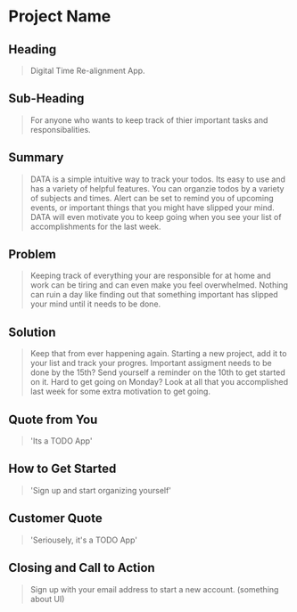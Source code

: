 # Project Name #

<!--
> This material was originally posted [here](http://www.quora.com/What-is-Amazons-approach-to-product-development-and-product-management). It is reproduced here for posterities sake.

There is an approach called "working backwards" that is widely used at Amazon. They work backwards from the customer, rather than starting with an idea for a product and trying to bolt customers onto it. While working backwards can be applied to any specific product decision, using this approach is especially important when developing new products or features.

For new initiatives a product manager typically starts by writing an internal press release announcing the finished product. The target audience for the press release is the new/updated product's customers, which can be retail customers or internal users of a tool or technology. Internal press releases are centered around the customer problem, how current solutions (internal or external) fail, and how the new product will blow away existing solutions.

If the benefits listed don't sound very interesting or exciting to customers, then perhaps they're not (and shouldn't be built). Instead, the product manager should keep iterating on the press release until they've come up with benefits that actually sound like benefits. Iterating on a press release is a lot less expensive than iterating on the product itself (and quicker!).

If the press release is more than a page and a half, it is probably too long. Keep it simple. 3-4 sentences for most paragraphs. Cut out the fat. Don't make it into a spec. You can accompany the press release with a FAQ that answers all of the other business or execution questions so the press release can stay focused on what the customer gets. My rule of thumb is that if the press release is hard to write, then the product is probably going to suck. Keep working at it until the outline for each paragraph flows.

Oh, and I also like to write press-releases in what I call "Oprah-speak" for mainstream consumer products. Imagine you're sitting on Oprah's couch and have just explained the product to her, and then you listen as she explains it to her audience. That's "Oprah-speak", not "Geek-speak".

Once the project moves into development, the press release can be used as a touchstone; a guiding light. The product team can ask themselves, "Are we building what is in the press release?" If they find they're spending time building things that aren't in the press release (overbuilding), they need to ask themselves why. This keeps product development focused on achieving the customer benefits and not building extraneous stuff that takes longer to build, takes resources to maintain, and doesn't provide real customer benefit (at least not enough to warrant inclusion in the press release).
 -->

## Heading ##
  > Digital Time Re-alignment App.

## Sub-Heading ##
  >For anyone who wants to keep track of thier important tasks and responsibalities.

## Summary ##
  > DATA is a simple intuitive way to track your todos. Its easy to use and has a variety of helpful features. You can organzie todos by a variety of subjects and times. Alert can be set to remind you of upcoming events, or important things that you might have slipped your mind. DATA will even motivate you to keep going when you see your list of accomplishments for the last week.

## Problem ##
  > Keeping track of everything your are responsible for at home and work can be tiring and can even make you feel overwhelmed. Nothing can ruin a day like finding out that something important has slipped your mind until it needs to be done.

## Solution ##
  > Keep that from ever happening again. Starting a new project, add it to your list and track your progres. Important assigment needs to be done by the 15th? Send yourself a reminder on the 10th to get started on it. Hard to get going on Monday? Look at all that you accomplished last week for some extra motivation to get going.

## Quote from You ##
  > 'Its a TODO App'

## How to Get Started ##
  > 'Sign up and start organizing yourself'

## Customer Quote ##
  > 'Seriousely, it's a TODO App'

## Closing and Call to Action ##
  > Sign up with your email address to start a new account. (something about UI)